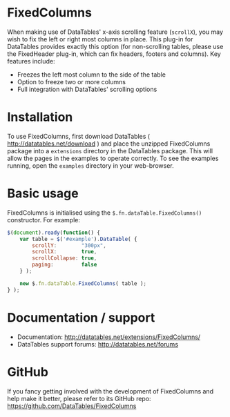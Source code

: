 # FixedColumns

When making use of DataTables' x-axis scrolling feature (`scrollX`), you may wish to fix the left or right most columns
in place. This plug-in for DataTables provides exactly this option (for non-scrolling tables, please use the FixedHeader
plug-in, which can fix headers, footers and columns). Key features include:

* Freezes the left most column to the side of the table
* Option to freeze two or more columns
* Full integration with DataTables' scrolling options

# Installation

To use FixedColumns, first download DataTables ( http://datatables.net/download ) and place the unzipped FixedColumns
package into a `extensions` directory in the DataTables package. This will allow the pages in the examples to operate
correctly. To see the examples running, open the `examples` directory in your web-browser.

# Basic usage

FixedColumns is initialised using the `$.fn.dataTable.FixedColumns()` constructor. For example:

```js
$(document).ready(function() {
	var table = $('#example').DataTable( {
		scrollY:        "300px",
		scrollX:        true,
		scrollCollapse: true,
		paging:         false
	} );

	new $.fn.dataTable.FixedColumns( table );
} );
```

# Documentation / support

* Documentation: http://datatables.net/extensions/FixedColumns/
* DataTables support forums: http://datatables.net/forums

# GitHub

If you fancy getting involved with the development of FixedColumns and help make it better, please refer to its GitHub
repo: https://github.com/DataTables/FixedColumns

